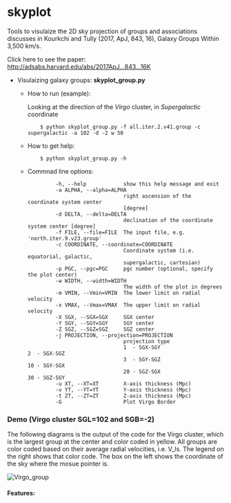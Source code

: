 # skyplot
Tools to visulaize the 2D sky projection of groups and associations discusses in Kourkchi and Tully (2017, ApJ, 843, 16), Galaxy Groups Within 3,500 km/s. 

Click here to see the paper: http://adsabs.harvard.edu/abs/2017ApJ...843...16K


 * Visulaizing galaxy groups: **skyplot_group.py**
   
   - How to run (example):
   
      Looking at the direction of the *Virgo* cluster, in *Supergalactic* coordinate
   
             $ python skyplot_group.py -f all.iter.2.v41.group -c supergalactic -a 102 -d -2 w 50
    
   - How to get help: 
   
   
             $ python skyplot_group.py -h 
    
   - Commnad line options:
   
   
                  -h, --help            show this help message and exit
                  -a ALPHA, --alpha=ALPHA
                                        right ascension of the coordinate system center
                                        [degree]
                  -d DELTA, --delta=DELTA
                                        declination of the coordinate system center [degree]
                  -f FILE, --file=FILE  The input file, e.g. 'north.iter.9.v23.group'
                  -c COORDINATE, --coordinate=COORDINATE
                                        Coordinate system (i.e. equatorial, galactic,
                                        supergalactic, cartesian)
                  -p PGC, --pgc=PGC     pgc number (optional, specify the plot center)
                  -w WIDTH, --width=WIDTH
                                        The width of the plot in degrees
                  -m VMIN, --Vmin=VMIN  The lower limit on radial velocity
                  -x VMAX, --Vmax=VMAX  The upper limit on radial velocity
                  -X SGX, --SGX=SGX     SGX center
                  -Y SGY, --SGY=SGY     SGY center
                  -Z SGZ, --SGZ=SGZ     SGZ center
                  -j PROJECTION, --projection=PROJECTION
                                        projection type
                                        1  - SGX-SGY                       2  - SGX-SGZ
                                        3  - SGY-SGZ                       10 - SGY-SGX
                                        20 - SGZ-SGX                       30 - SGZ-SGY
                  -u XT, --XT=XT        X-axis thickness (Mpc)
                  -v YT, --YT=YT        Y-axis thickness (Mpc)
                  -t ZT, --ZT=ZT        Z-axis thickness (Mpc)
                  -G                    Plot Virgo Border


### Demo (Virgo cluster SGL=102 and SGB=-2)

The following diagrams is the output of the code for the Virgo cluster, which is the largest group at the center and color coded in yellow. All groups are color coded based on their average radial velocities, i.e. V_ls. The legend on the right shows that color code. The box on the left shows the coordinate of the sky where the mosue pointer is. 
 
![Virgo_group](https://user-images.githubusercontent.com/13570487/74584913-92827a00-4f94-11ea-8b6a-203f7587bb13.png)
 

#### Features:


